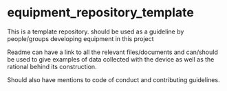 # equipment_repository_template

This is a template repository. should be used as a guideline by people/groups developing equipment in this project

Readme can have a link to all the relevant files/documents and can/should be used to give examples of data collected with the device as well as the rational behind its construction.

Should also have mentions to code of conduct and contributing guidelines.
